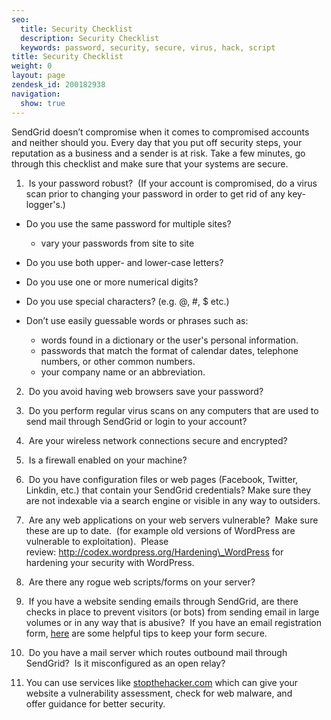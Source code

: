 ```yaml
---
seo:
  title: Security Checklist
  description: Security Checklist
  keywords: password, security, secure, virus, hack, script
title: Security Checklist
weight: 0
layout: page
zendesk_id: 200182938
navigation:
  show: true
---
```


SendGrid doesn’t compromise when it comes to compromised accounts and neither should you. Every day that you put off security steps, your reputation as a business and a sender is at risk. Take a few minutes, go through this checklist and make sure that your systems are secure.

1) &nbsp;Is your password robust? &nbsp;(If your account is compromised, do a virus scan prior to changing your password in order to get rid of any&nbsp;key-logger's.)

- Do you use the same password for multiple sites?

  - vary your passwords from site to site

- Do you use both upper- and lower-case letters?
- Do you use one or more numerical digits?
- Do you use special characters? (e.g. @, #, $ etc.)
- Don’t use easily guessable words or phrases such as:

  - words found in a dictionary or the user's personal information.
  - passwords that match the format of calendar dates, telephone numbers, or other common numbers.
  - your company name or an abbreviation.

2) &nbsp;Do you avoid having web browsers save your password?  

3) &nbsp;Do you perform regular virus scans on any computers that are used to send mail through SendGrid or login to your account?  

4) &nbsp;Are your wireless network connections secure and encrypted?  

5) &nbsp;Is a firewall enabled on your machine?  

6) &nbsp;Do you have configuration files or web pages (Facebook, Twitter, Linkdin, etc.) that contain your SendGrid credentials? Make sure they are not indexable via a search engine or visible in any way to outsiders.  

7) &nbsp;Are any web applications on your web servers vulnerable? &nbsp;Make sure these are up to date. &nbsp;(for example old versions of WordPress are vulnerable to exploitation). &nbsp;Please review:&nbsp;http://codex.wordpress.org/Hardening\_WordPress for hardening your security with WordPress.  

8) &nbsp;Are there any rogue web scripts/forms on your server?  

9) &nbsp;If you have a website sending emails through SendGrid, are there checks in place to prevent visitors (or bots) from sending email in large volumes or in any way that is abusive? &nbsp;If you have an email registration form, [here]({{root_url}}/Classroom/Basics/Security/keeping_your_registration_form_secure.html) are some helpful tips to keep your form secure.

10) &nbsp;Do you have a mail server which routes outbound mail through SendGrid? &nbsp;Is it misconfigured as an open relay?

11) You can use services like [stopthehacker.com](http://www.stopthehacker.com/) which can give your website a&nbsp;vulnerability assessment, check for web malware, and offer&nbsp;guidance for better security.
